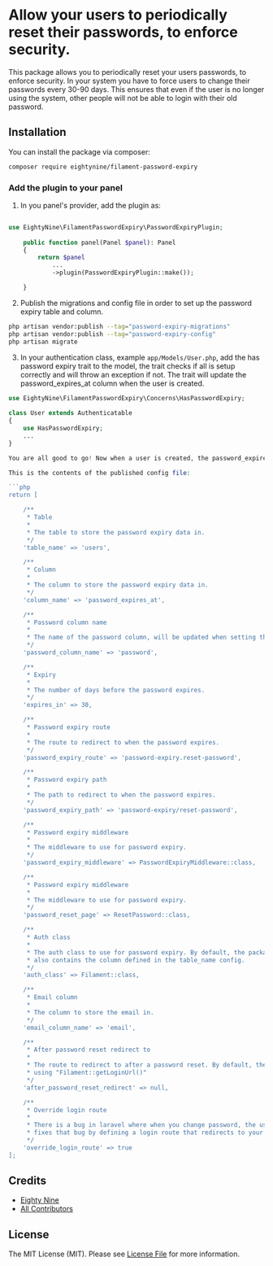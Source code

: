 # Allow your users to periodically reset their passwords, to enforce security.

This package allows you to periodically reset your users passwords, to enforce security. In your system you have to force users to change their passwords every 30-90 days. This ensures that even if the user is no longer using the system, other people will not be able to login with their old password.

## Installation

You can install the package via composer:

```bash
composer require eightynine/filament-password-expiry
```

### Add the plugin to your panel

1. In you panel's provider, add the plugin as:
```php

use EightyNine\FilamentPasswordExpiry\PasswordExpiryPlugin;
            
    public function panel(Panel $panel): Panel
    {
        return $panel
            ...
            ->plugin(PasswordExpiryPlugin::make());

    }
```
2. Publish the migrations and config file in order to set up the password expiry table and column.
```bash
php artisan vendor:publish --tag="password-expiry-migrations"
php artisan vendor:publish --tag="password-expiry-config"
php artisan migrate
```
3. In your authentication class, example `app/Models/User.php`, add the has password expiry trait to the model, the trait checks if all is setup correctly and will throw an exception if not. The trait will update the password_expires_at column when the user is created.
```php
use EightyNine\FilamentPasswordExpiry\Concerns\HasPasswordExpiry;
            
class User extends Authenticatable
{
    use HasPasswordExpiry;
    ...
}

You are all good to go! Now when a user is created, the password_expires_at column will be updated with the current date and time plus the expires_in config value. When the user tries to login, the middleware will check if the password_expires_at column is less than the current date and time. If it is, the user will be redirected to the password expiry page.

This is the contents of the published config file:

```php
return [

    /**
     * Table
     * 
     * The table to store the password expiry data in.
     */
    'table_name' => 'users',

    /**
     * Column
     * 
     * The column to store the password expiry data in.
     */
    'column_name' => 'password_expires_at',

    /** 
     * Password column name
     * 
     * The name of the password column, will be updated when setting the new password.
     */
    'password_column_name' => 'password',

    /**
     * Expiry
     * 
     * The number of days before the password expires.
     */
    'expires_in' => 30,

    /**
     * Password expiry route
     * 
     * The route to redirect to when the password expires.
     */
    'password_expiry_route' => 'password-expiry.reset-password',

    /**
     * Password expiry path
     * 
     * The path to redirect to when the password expires.
     */
    'password_expiry_path' => 'password-expiry/reset-password',

    /**
     * Password expiry middleware
     * 
     * The middleware to use for password expiry.
     */
    'password_expiry_middleware' => PasswordExpiryMiddleware::class,

    /**
     * Password expiry middleware
     * 
     * The middleware to use for password expiry.
     */
    'password_reset_page' => ResetPassword::class,

    /**
     * Auth class
     * 
     * The auth class to use for password expiry. By default, the package uses Filament::auth()->user(). Make sure the auth class 
     * also contains the column defined in the table_name config.
     */
    'auth_class' => Filament::class,

    /**
     * Email column
     * 
     * The column to store the email in.
     */
    'email_column_name' => 'email',

    /**
     * After password reset redirect to
     * 
     * The route to redirect to after a password reset. By default, the user will be redirected to the login page
     * using "Filament::getLoginUrl()"
     */
    'after_password_reset_redirect' => null,

    /**
     * Override login route
     * 
     * There is a bug in laravel where when you change password, the user is redirected to the login page by default. This override 
     * fixes that bug by defining a login route that redirects to your panel's login page.
     */
    'override_login_route' => true
];
```

## Credits

- [Eighty Nine](https://github.com/eighty9nine)
- [All Contributors](../../contributors)

## License

The MIT License (MIT). Please see [License File](LICENSE.md) for more information.
